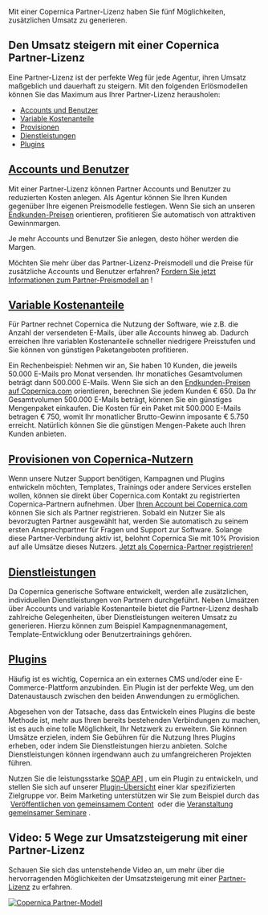 Mit einer Copernica Partner-Lizenz haben Sie fünf Möglichkeiten,
zusätzlichen Umsatz zu generieren.

Den Umsatz steigern mit einer Copernica Partner-Lizenz
------------------------------------------------------

Eine Partner-Lizenz ist der perfekte Weg für jede Agentur, ihren Umsatz
maßgeblich und dauerhaft zu steigern. Mit den folgenden Erlösmodellen
können Sie das Maximum aus Ihrer Partner-Lizenz herausholen:

-   [Accounts und Benutzer](#AccountsUsers)
-   [Variable Kostenanteile](#Variables)
-   [Provisionen](#Commission)
-   [Dienstleistungen](#Services)
-   [Plugins](#Integrations)

[Accounts und Benutzer](<>)
---------------------------

Mit einer Partner-Lizenz können Partner Accounts und Benutzer zu
reduzierten Kosten anlegen. Als Agentur können Sie Ihren Kunden
gegenüber Ihre eigenen Preismodelle festlegen. Wenn Sie sich an unseren
[Endkunden-Preisen](http://www.copernica.com/de/preis "Preisübersicht")
orientieren, profitieren Sie automatisch von attraktiven Gewinnmargen.

Je mehr Accounts und Benutzer Sie anlegen, desto höher werden die
Margen.

Möchten Sie mehr über das Partner-Lizenz-Preismodell und die Preise für
zusätzliche Accounts und Benutzer erfahren? [Fordern Sie jetzt
Informationen zum Partner-Preismodell
an](http://www.copernica.com/de/partners/anfragen-partner-preise/- "Informationen zum Partner-Preismodell anfordern")
!

[Variable Kostenanteile](<>)
----------------------------

Für Partner rechnet Copernica die Nutzung der Software, wie z.B. die
Anzahl der versendeten E-Mails, über alle Accounts hinweg ab. Dadurch
erreichen Ihre variablen Kostenanteile schneller niedrigere Preisstufen
und Sie können von günstigen Paketangeboten profitieren.

Ein Rechenbeispiel: Nehmen wir an, Sie haben 10 Kunden, die jeweils
50.000 E-Mails pro Monat versenden. Ihr monatliches Gesamtvolumen
beträgt dann 500.000 E-Mails. Wenn Sie sich an den [Endkunden-Preisen
auf
Copernica.com](http://www.copernica.com/de/preis "Endkunden-Preisen Copernica")
orientieren, berechnen Sie jedem Kunden € 650. Da Ihr Gesamtvolumen
500.000 E-Mails beträgt, können Sie ein günstiges Mengenpaket einkaufen.
Die Kosten für ein Paket mit 500.000 E-Mails betragen € 750, womit Ihr
monatlicher Brutto-Gewinn imposante € 5.750 erreicht. Natürlich können
Sie die günstigen Mengen-Pakete auch Ihren Kunden anbieten.

[Provisionen von Copernica-Nutzern](<>)
---------------------------------------

Wenn unsere Nutzer Support benötigen, Kampagnen und Plugins entwickeln
möchten, Templates, Trainings oder andere Services erstellen wollen,
können sie direkt über Copernica.com Kontakt zu registrierten
Copernica-Partnern aufnehmen. Über [Ihren Account bei
Copernica.com](https://www.copernica.com/de/accounts "Anmelden") können
Sie sich als Partner registrieren. Sobald ein Nutzer Sie als bevorzugten
Partner ausgewählt hat, werden Sie automatisch zu seinem ersten
Ansprechpartner für Fragen und Support zur Software. Solange diese
Partner-Verbindung aktiv ist, belohnt Copernica Sie mit 10% Provision
auf alle Umsätze dieses Nutzers. [Jetzt als Copernica-Partner
registrieren!](http://www.copernica.com/de/partners/entdecken-sie-unser-partner-programm "Als Copernica-Partner registrieren")

[Dienstleistungen](<>)
----------------------

Da Copernica generische Software entwickelt, werden alle zusätzlichen,
individuellen Dienstleistungen von Partnern durchgeführt. Neben Umsätzen
über Accounts und variable Kostenanteile bietet die Partner-Lizenz
deshalb zahlreiche Gelegenheiten, über Dienstleistungen weiteren Umsatz
zu generieren. Hierzu können zum Beispiel Kampagnenmanagement,
Template-Entwicklung oder Benutzertrainings gehören.

[Plugins](<>)
-------------

Häufig ist es wichtig, Copernica an ein externes CMS und/oder eine
E-Commerce-Plattform anzubinden. Ein Plugin ist der perfekte Weg, um den
Datenaustausch zwischen den beiden Anwendungen zu ermöglichen.

Abgesehen von der Tatsache, dass das Entwickeln eines Plugins die beste
Methode ist, mehr aus Ihren bereits bestehenden Verbindungen zu machen,
ist es auch eine tolle Möglichkeit, Ihr Netzwerk zu erweitern. Sie
können Umsätze erzielen, indem Sie Gebühren für die Nutzung Ihres
Plugins erheben, oder indem Sie Dienstleistungen hierzu anbieten. Solche
Dienstleistungen können irgendwann auch zu umfangreicheren Projekten
führen.

Nutzen Sie die leistungsstarke [SOAP
API](http://www.copernica.com/de/support/soap-api-dokumentation "SOAP API")
, um ein Plugin zu entwickeln, und stellen Sie sich auf unserer
[Plugin-Übersicht](http://www.copernica.com/de/support/integrationen "Plugins")
einer klar spezifizierten Zielgruppe vor. Beim Marketing unterstützen
wir Sie zum Beispiel durch das  [Veröffentlichen von gemeinsamem
Content](http://www.copernica.com/de/partners/holen-sie-das-meiste-aus-ihrer-partner-lizenz "Veröffentlichen von gemeinsamem Content")
 oder die [Veranstaltung gemeinsamer
Seminare](http://www.copernica.com/de/partners/holen-sie-das-meiste-aus-ihrer-partner-lizenz "Veranstaltung gemeinsamer Seminare")
.

Video: 5 Wege zur Umsatzsteigerung mit einer Partner-Lizenz
-----------------------------------------------------------

Schauen Sie sich das untenstehende Video an, um mehr über die
hervorragenden Möglichkeiten der Umsatzsteigerung mit einer
[Partner-Lizenz](http://www.copernica.com/de/copernica-testen/form "Gratis testen")
zu erfahren.

[![Copernica
Partner-Modell](../images/en-partner-model-video.png)](http://www.youtube.com/watch?v=sMiGq-CKXSc "Video zu unserem Partner-Modell anschauen")
